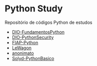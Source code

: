 # Python Study
Repositório de códigos Python de estudos

 - <a href="DIO-FundamentosPython/">DIO-FundamentosPython</a>
 - <a href="DIO-PythonSecurity/">DIO-PythonSecurity</a>
 - <a href="FIAP-Python/">FIAP-Python</a>
 - <a href="LeWagon/">LeWagon</a>
 - <a href="anonimato/">anonimato</a>
 - <a href="Solyd-PythonBasico/">Solyd-PythonBasico</a>
